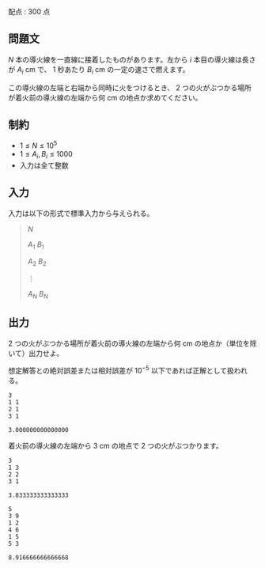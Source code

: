 配点 : $300$ 点

## 問題文

$N$ 本の導火線を一直線に接着したものがあります。左から $i$ 本目の導火線は長さが $A_i$ cm で、 $1$ 秒あたり $B_i$ cm の一定の速さで燃えます。

この導火線の左端と右端から同時に火をつけるとき、 $2$ つの火がぶつかる場所が着火前の導火線の左端から何 cm の地点か求めてください。

## 制約

- $1 \leq N \leq 10^5$
- $1 \leq A_i,B_i \leq 1000$
- 入力は全て整数

## 入力

入力は以下の形式で標準入力から与えられる。

> $N$
> 
> $A_1$ $B_1$
> 
> $A_2$ $B_2$
> 
> $\vdots$
> 
> $A_N$ $B_N$

## 出力

$2$ つの火がぶつかる場所が着火前の導火線の左端から何 cm の地点か（単位を除いて）出力せよ。

想定解答との絶対誤差または相対誤差が $10^{-5}$ 以下であれば正解として扱われる。

```input1
3
1 1
2 1
3 1
```

```output1
3.000000000000000
```

着火前の導火線の左端から $3$ cm の地点で $2$ つの火がぶつかります。

```input2
3
1 3
2 2
3 1
```

```output2
3.833333333333333
```

```input3
5
3 9
1 2
4 6
1 5
5 3
```

```output3
8.916666666666668
```